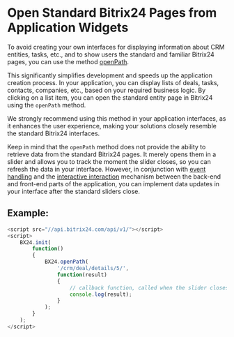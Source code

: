 # Open Standard Bitrix24 Pages from Application Widgets

To avoid creating your own interfaces for displaying information about CRM entities, tasks, etc., and to show users the standard and familiar Bitrix24 pages, you can use the method [openPath](../../sdk/bx24-js-sdk/additional-functions/bx24-open-path.md).

This significantly simplifies development and speeds up the application creation process. In your application, you can display lists of deals, tasks, contacts, companies, etc., based on your required business logic. By clicking on a list item, you can open the standard entity page in Bitrix24 using the `openPath` method.

We strongly recommend using this method in your application interfaces, as it enhances the user experience, making your solutions closely resemble the standard Bitrix24 interfaces.

Keep in mind that the `openPath` method does not provide the ability to retrieve data from the standard Bitrix24 pages. It merely opens them in a slider and allows you to track the moment the slider closes, so you can refresh the data in your interface. However, in conjunction with [event handling](../events/index.md) and the [interactive interaction](../interactivity/index.md) mechanism between the back-end and front-end parts of the application, you can implement data updates in your interface after the standard sliders close.

## Example:

```js
<script src="//api.bitrix24.com/api/v1/"></script>
<script>
    BX24.init(
        function()
        {
            BX24.openPath(
                '/crm/deal/details/5/',
                function(result)
                {
                    // callback function, called when the slider closes
                    console.log(result);
                }
            );
        }
    );
</script>
```